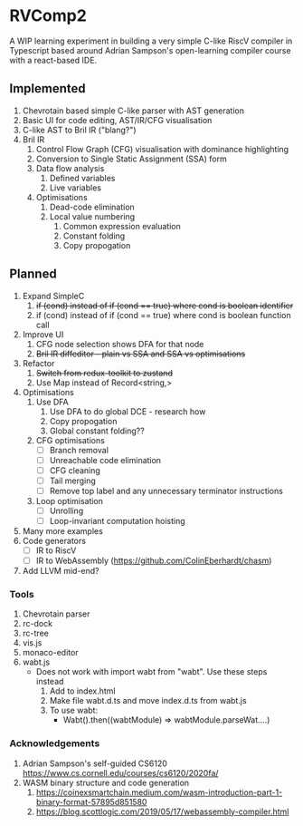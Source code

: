 # RVComp2

A WIP learning experiment in building a very simple C-like RiscV compiler in Typescript based around Adrian Sampson's open-learning compiler course with a react-based IDE.

## Implemented

1. Chevrotain based simple C-like parser with AST generation
2. Basic UI for code editing, AST/IR/CFG visualisation
3. C-like AST to Bril IR ("blang?")
4. Bril IR
   1. Control Flow Graph (CFG) visualisation with dominance highlighting
   2. Conversion to Single Static Assignment (SSA) form
   3. Data flow analysis
      1. Defined variables
      2. Live variables
   4. Optimisations
      1. Dead-code elimination
      2. Local value numbering
         1. Common expression evaluation
         2. Constant folding
         3. Copy propogation

## Planned

1. Expand SimpleC
   1. ~~if (cond) instead of if (cond == true) where cond is boolean identifier~~
   2. if (cond) instead of if (cond == true) where cond is boolean function call
2. Improve UI
   1. CFG node selection shows DFA for that node
   2. ~~Bril IR diffeditor - plain vs SSA and SSA vs optimisations~~
3. Refactor
   1. ~~Switch from redux-toolkit to zustand~~
   2. Use Map instead of Record<string,>
4. Optimisations
   1. Use DFA
      1. Use DFA to do global DCE - research how
      2. Copy propogation
      3. Global constant folding??
   2. CFG optimisations
      - [ ] Branch removal
      - [ ] Unreachable code elimination
      - [ ] CFG cleaning
      - [ ] Tail merging
      - [ ] Remove top label and any unnecessary terminator instructions
   3. Loop optimisation
      - [ ] Unrolling
      - [ ] Loop-invariant computation hoisting
5. Many more examples
6. Code generators
   - [ ] IR to RiscV
   - [ ] IR to WebAssembly (https://github.com/ColinEberhardt/chasm)
7. Add LLVM mid-end?

### Tools

1. Chevrotain parser
2. rc-dock
3. rc-tree
4. vis.js
5. monaco-editor
6. wabt.js
   - Does not work with import wabt from "wabt". Use these steps instead
     1. Add <script src="https://unpkg.com/wabt/index.js"></script> to index.html
     2. Make file wabt.d.ts and move index.d.ts from wabt.js
     3. To use wabt:
        - Wabt().then((wabtModule) => wabtModule.parseWat....)

### Acknowledgements

1. Adrian Sampson's self-guided CS6120 https://www.cs.cornell.edu/courses/cs6120/2020fa/
2. WASM binary structure and code generation
   1. https://coinexsmartchain.medium.com/wasm-introduction-part-1-binary-format-57895d851580
   2. https://blog.scottlogic.com/2019/05/17/webassembly-compiler.html
